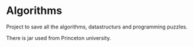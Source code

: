 # Algorithms
Project to save all the algorithms, datastructurs and programming puzzles.

There is jar used from Princeton university.
